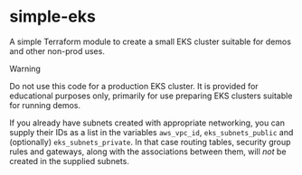 # simple-eks
A simple Terraform module to create a small EKS cluster suitable for demos and other non-prod uses.

> [!WARNING]
> Do not use this code for a production EKS cluster.  It is provided for educational purposes only, primarily for use preparing EKS clusters suitable for running demos.

If you already have subnets created with appropriate networking, you can supply their IDs as a list in the variables `aws_vpc_id`, `eks_subnets_public` and (optionally) `eks_subnets_private`.  In that case routing tables, security group rules and gateways, along with the associations between them, will *not* be created in the supplied subnets.